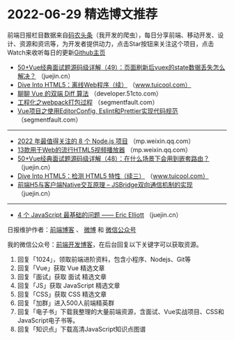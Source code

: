 # 2022-06-29 精选博文推荐

前端日报栏目数据来自[码农头条](http://hao.caibaojian.com.cn/)（我开发的爬虫），每日分享前端、移动开发、设计、资源和资讯等，为开发者提供动力，点击Star按钮来关注这个项目，点击Watch来收听每日的更新[Github主页](https://github.com/kujian/frontendDaily)
* [50+Vue经典面试题源码级详解（49）：页面刷新后vuex的state数据丢失怎么解决？](https://juejin.cn/post/7114128501103394823) （juejin.cn）
* [Dive Into HTML5：离线Web程序（续）](http://www.tuicool.com/articles/hit/MBNJJnB) （www.tuicool.com）
* [聊聊 Vue 的双端 Diff 算法](https://developer.51cto.com/article/712614.html) （developer.51cto.com）
* [工程化之webpack打包过程](https://segmentfault.com/a/1190000042045541) （segmentfault.com）
* [Vue项目之使用EditorConfig, Eslint和Prettier实现代码规范](https://segmentfault.com/a/1190000042044168) （segmentfault.com）

***
* [2022 年最值得关注的 8 个 Node.js 项目](https://mp.weixin.qq.com/s?__biz=MzI4OTY2MzE0OA==&mid=2247500321&idx=1&sn=3d2977a943f42d81c4dfbf8216c80085) （mp.weixin.qq.com）
* [13款用于Web的流行HTML5视频播放器](https://mp.weixin.qq.com/s?__biz=MzU1NTEzOTM5Mw==&mid=2247524236&idx=1&sn=8ec5e05f574c8621cabcc8d48ff7c3e2) （mp.weixin.qq.com）
* [50+Vue经典面试题源码级详解（48）：在什么场景下会用到嵌套路由？](https://juejin.cn/post/7114071556334026765) （juejin.cn）
* [Dive Into HTML5：检测 HTML5 特性（续三）](http://www.tuicool.com/articles/hit/IveaIb6) （www.tuicool.com）
* [前端H5与客户端Native交互原理 &#8211; JSBridge双向通信机制的实现](https://juejin.cn/post/7114282473164374029) （juejin.cn）

***
* [4 个 JavaScript 最基础的问题 —— Eric Elliott](https://juejin.cn/post/7114277919865716766) （juejin.cn）

日报维护作者：[前端博客](http://caibaojian.com.cn/) 、 [微博](http://weibo.com/kujian) 和 [微信公众号](https://open.weixin.qq.com/qr/code?username=caibaojian_com)

我的微信公众号：[前端开发博客](https://open.weixin.qq.com/qr/code?username=caibaojian_com)，在后台回复以下关键字可以获取资源。

1. 回复「1024」，领取前端进阶资料，包含小程序、Nodejs、Git等
2. 回复「Vue」获取 Vue 精选文章
3. 回复「面试」获取 面试 精选文章
4. 回复「JS」获取 JavaScript 精选文章
5. 回复「CSS」获取 CSS 精选文章
6. 回复「加群」进入500人前端精英群
7. 回复「电子书」下载我整理的大量前端资源，含面试、Vue实战项目、CSS和JavaScript电子书等。
8. 回复「知识点」下载高清JavaScript知识点图谱